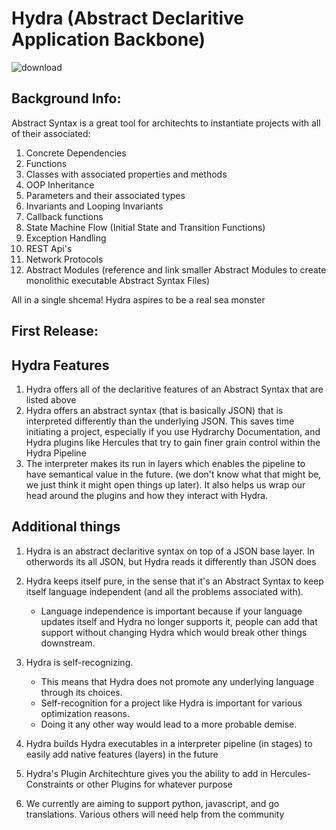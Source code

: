 # Hydra (Abstract Declaritive Application Backbone)
![download](https://user-images.githubusercontent.com/107733608/174929181-2b833d64-2109-4eb3-a67b-e257668856fa.jpg)
## Background Info:
Abstract Syntax is a great tool for architechts to instantiate projects with all of their associated: 
1. Concrete Dependencies
2. Functions
3. Classes with associated properties and methods
4. OOP Inheritance
5. Parameters and their associated types
6. Invariants and Looping Invariants
7. Callback functions
8. State Machine Flow (Initial State and Transition Functions) 
9. Exception Handling
10. REST Api's
11. Network Protocols
12. Abstract Modules (reference and link smaller Abstract Modules to create monolithic executable Abstract Syntax Files)

All in a single shcema! Hydra aspires to be a real sea monster
## First Release:

## Hydra Features
1. Hydra offers all of the declaritive features of an Abstract Syntax that are listed above
2. Hydra offers an abstract syntax (that is basically JSON) that is interpreted differently than the underlying JSON. This saves time initiating a project, especially if you use Hydrarchy Documentation, and Hydra plugins like Hercules that try to gain finer grain control within the Hydra Pipeline
3. The interpreter makes its run in layers which enables the pipeline to have semantical value in the future. (we don't know what that might be, we just think it might open things up later). It also helps us wrap our head around the plugins and how they interact with Hydra.


## Additional things
1. Hydra is an abstract declaritive syntax on top of a JSON base layer. In otherwords its all JSON, but Hydra reads it differently than JSON does
2. Hydra keeps itself pure, in the sense that it's an Abstract Syntax to keep itself language independent (and all the problems associated with). 
    - Language independence is important because if your language updates itself and Hydra no longer supports it, people can add that support without changing Hydra which would break other things downstream. 
4. Hydra is self-recognizing. 
    - This means that Hydra does not promote any underlying language through its choices. 
    - Self-recognition for a project like Hydra is important for various optimization reasons. 
    - Doing it any other way would lead to a more probable demise. 

5. Hydra builds Hydra executables in a interpreter pipeline (in stages) to easily add native features (layers) in the future
7.  Hydra's Plugin Architechture gives you the ability to add in Hercules-Constraints or other Plugins for whatever purpose
8. We currently are aiming to support python, javascript, and go translations. Various others will need help from the community
